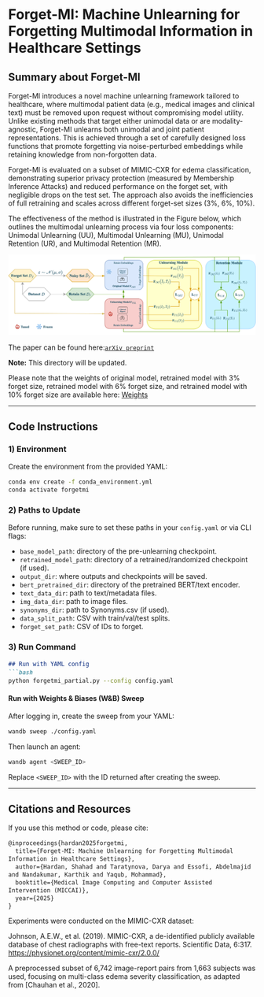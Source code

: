 # Forget-MI: Machine Unlearning for Forgetting Multimodal Information in Healthcare Settings

## Summary about Forget-MI 

Forget-MI introduces a novel machine unlearning framework tailored to healthcare, where multimodal patient data (e.g., medical images and clinical text) must be removed upon request without compromising model utility. Unlike existing methods that target either unimodal data or are modality-agnostic, Forget-MI unlearns both unimodal and joint patient representations. This is achieved through a set of carefully designed loss functions that promote forgetting via noise-perturbed embeddings while retaining knowledge from non-forgotten data.

Forget-MI is evaluated on a subset of MIMIC-CXR for edema classification, demonstrating superior privacy protection (measured by Membership Inference Attacks) and reduced performance on the forget set, with negligible drops on the test set. The approach also avoids the inefficiencies of full retraining and scales across different forget-set sizes (3%, 6%, 10%).

The effectiveness of the method is illustrated in the Figure below, which outlines the multimodal unlearning process via four loss components: Unimodal Unlearning (UU), Multimodal Unlearning (MU), Unimodal Retention (UR), and Multimodal Retention (MR).

 <p align="center">
  <img src="forgetmi-Technical.png">
  </p>

The paper can be found here:[`arXiv preprint`](https://arxiv.org/abs/2506.23145v1) 

**Note:** This directory will be updated.

Please note that the weights of original model, retrained model with 3% forget size, retrained model with 6% forget size, and retrained model with 10% forget size are available here: [Weights](https://drive.google.com/drive/folders/15_3n6_fqDHVrgJLduWddzoT4wXwkGViQ?usp=sharing )

------- 

## Code Instructions

### 1) Environment
Create the environment from the provided YAML:
```bash
conda env create -f conda_environment.yml
conda activate forgetmi
````

### 2) Paths to Update

Before running, make sure to set these paths in your `config.yaml` or via CLI flags:

* `base_model_path`: directory of the pre-unlearning checkpoint.
* `retrained_model_path`: directory of a retrained/randomized checkpoint (if used).
* `output_dir`: where outputs and checkpoints will be saved.
* `bert_pretrained_dir`: directory of the pretrained BERT/text encoder.
* `text_data_dir`: path to text/metadata files.
* `img_data_dir`: path to image files.
* `synonyms_dir`: path to Synonyms.csv (if used).
* `data_split_path`: CSV with train/val/test splits.
* `forget_set_path`: CSV of IDs to forget.

### 3) Run Command

````markdown
## Run with YAML config
```bash
python forgetmi_partial.py --config config.yaml
````

#### Run with Weights & Biases (W\&B) Sweep

After logging in, create the sweep from your YAML:

```bash
wandb sweep ./config.yaml
```

Then launch an agent:

```bash
wandb agent <SWEEP_ID>
```

Replace `<SWEEP_ID>` with the ID returned after creating the sweep.

<!--


### 4) Key Hyperparameters

* `--noise_mean`: mean of the Gaussian noise distribution.
* `--noise_std`: standard deviation of the Gaussian noise distribution.
* `--alpha`: weight for the main task loss.
* `--beta`: weight for the forgetting loss on the forget set.
* `--theta`: weight for the retention loss on the retain set.
* `--gamma`: weight for the regularization or consistency loss.
 -->

--------

## Citations and Resources

If you use this method or code, please cite:

```
@inproceedings{hardan2025forgetmi,
  title={Forget-MI: Machine Unlearning for Forgetting Multimodal Information in Healthcare Settings},
  author={Hardan, Shahad and Taratynova, Darya and Essofi, Abdelmajid and Nandakumar, Karthik and Yaqub, Mohammad},
  booktitle={Medical Image Computing and Computer Assisted Intervention (MICCAI)},
  year={2025}
}
```

Experiments were conducted on the MIMIC-CXR dataset:

Johnson, A.E.W., et al. (2019). MIMIC-CXR, a de-identified publicly available database of chest radiographs with free-text reports. Scientific Data, 6:317.
https://physionet.org/content/mimic-cxr/2.0.0/

A preprocessed subset of 6,742 image-report pairs from 1,663 subjects was used, focusing on multi-class edema severity classification, as adapted from [Chauhan et al., 2020].

